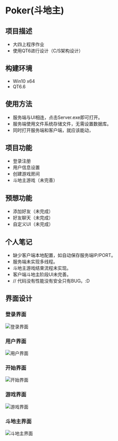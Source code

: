 # Poker(斗地主)
## 项目描述
* 大四上程序作业
* 使用QT6进行设计（C/S架构设计）

## 构建环境
* Win10 x64
* QT6.6

## 使用方法
* 服务端与UI相连，点击Server.exe即可打开。
* 服务端使用文件系统存储文件，无需设置数据库。
* 同时打开服务端和客户端，就应该能动，

## 项目功能
* 登录注册
* 用户信息设置
* 创建游戏房间
* 斗地主游戏（未完善）

## 预想功能
* 添加好友（未完成）
* 好友聊天（未完成）
* 自定义UI（未完成）

## 个人笔记
* 缺少客户端本地配置，如自动保存服务端IP/PORT。
* 服务端未实现多线程。
* 斗地主游戏结束流程未实现。
* 客户端斗地主阶段UI未完善。
* // 代码没有性能没有安全只有BUG。:D

## 界面设计
### 登录界面
![登录界面](https://github.com/guiguiiii/poker/assets/103436833/f043b460-f6f1-44fb-bf18-0d13b9c9a206)

### 用户界面
![用户界面](https://github.com/guiguiiii/poker/assets/103436833/2687afab-159b-46b8-8a8e-e9b7cede73af)

### 开始界面
![开始界面](https://github.com/guiguiiii/poker/assets/103436833/edd31a5b-dd7a-4ead-9eed-7382e580451b)

### 游戏界面
![游戏界面](https://github.com/guiguiiii/poker/assets/103436833/6158329b-2364-4e08-96a1-cd568649b345)

### 斗地主界面
![斗地主界面](https://github.com/guiguiiii/poker/assets/103436833/fcf53756-ed28-4e03-ac91-3dd48c0a1036)
